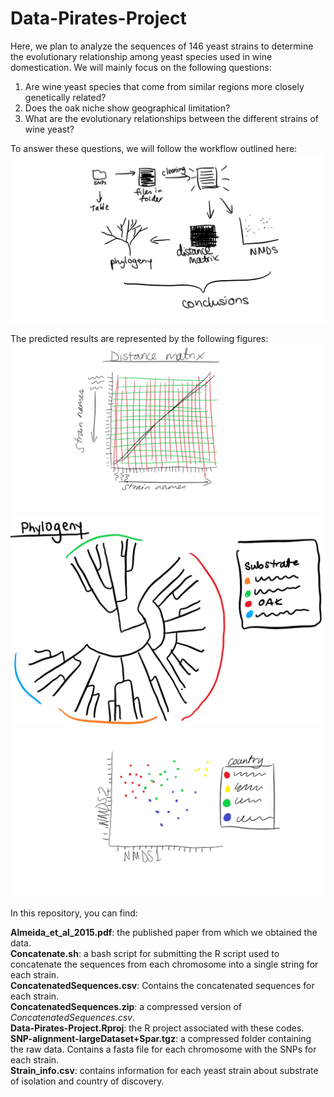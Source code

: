 # Data-Pirates-Project
Here, we plan to analyze the sequences of 146 yeast strains to determine the evolutionary relationship among yeast species used in wine domestication. We will mainly focus on the following questions:  
1) Are wine yeast species that come from similar regions more closely genetically related?   
2) Does the oak niche show geographical limitation?   
3) What are the evolutionary relationships between the different strains of wine yeast?   
  
To answer these questions, we will follow the workflow outlined here:  
![workflow](./images/Workflow_sketch.jpg)

The predicted results are represented by the following figures: 
![distance matrix](./images/DM_sketch.jpg)
![phylogeny](./images/Phylogeny_sketch.jpg)
![NMDS](./images/NMDS_sketch.jpg)

In this repository, you can find:

**Almeida_et_al_2015.pdf**: the published paper from which we obtained the data.  
**Concatenate.sh**: a bash script for submitting the R script used to concatenate the sequences from each chromosome into a single string for each strain.  
**ConcatenatedSequences.csv**: Contains the concatenated sequences for each strain.   
**ConcatenatedSequences.zip**: a compressed version of *ConcatenatedSequences.csv*.  
**Data-Pirates-Project.Rproj**: the R project associated with these codes.  
**SNP-alignment-largeDataset+Spar.tgz**: a compressed folder containing the raw data. Contains a fasta file for each chromosome with the SNPs for each strain.  
**Strain_info.csv**: contains information for each yeast strain about substrate of isolation and country of discovery. 